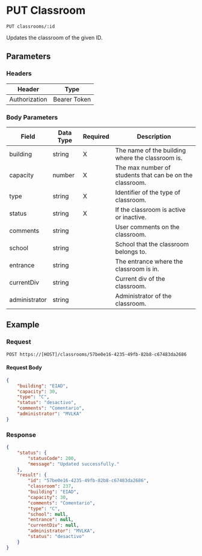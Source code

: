 # PUT Classroom

    PUT classrooms/:id
    
Updates the classroom of the given ID.

## Parameters

### Headers
Header | Type
--- | ---
Authorization | Bearer Token

### Body Parameters

Field | Data Type | Required | Description
--- | --- | --- | ---
building | string | X | The name of the building where the classroom is.
capacity | number | X | The max number of students that can be on the classroom.
type | string | X | Identifier of the type of classroom.
status | string | X | If the classroom is active or inactive.
comments | string |  | User comments on the classroom.
school | string |  | School that the classroom belongs to.
entrance | string |  | The entrance where the classroom is in.
currentDiv | string |  | Current div of the classroom.
administrator | string |  | Administrator of the classroom.

## Example
### Request

    POST https://[HOST]/classrooms/57be0e16-4235-49fb-82b8-c67483da2686

#### Request Body    
```json
{
    "building": "EIAD",
    "capacity": 30,
    "type": "C",
    "status": "desactivo",
    "comments": "Comentario",
    "administrator": "MVLKA"
}
```

### Response
``` json
{
    "status": {
        "statusCode": 200,
        "message": "Updated successfully."
    },
    "result": {
        "id": "57be0e16-4235-49fb-82b8-c67483da2686",
        "classroom": 237,
        "building": "EIAD",
        "capacity": 30,
        "comments": "Comentario",
        "type": "C",
        "school": null,
        "entrance": null,
        "currentDiv": null,
        "administrator": "MVLKA",
        "status": "desactivo"
    }
}
```
